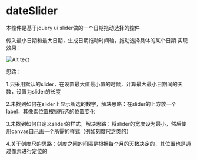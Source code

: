 # dateSlider
本控件是基于jquery ui slider做的一个日期拖动选择的控件

传入最小日期和最大日期，生成日期拖动时间轴，拖动选择具体的某个日期
实现效果：

![Alt text](https://github.com/ly9561/dateSlider/tree/master/img/effect.png)

思路：

  1.只采用默认的slider，在设置最大值最小值的时候，计算最大最小日期间的天数，设置为slider的长度
  
  2.未找到如何在slider上显示所选的数字，解决思路：在slider的上方放一个label，其像素位置根据所选的位置变化
  
  3.未找到如何自定义slider的样式，解决思路：将slider的宽度设为最小，然后使用canvas自己画一个所需的样式（例如刻度尺之类的）
  
  4.关于刻度尺的思路：刻度之间的间隔是根据每个月的天数决定的，其位置也是通过像素进行定位的
  
